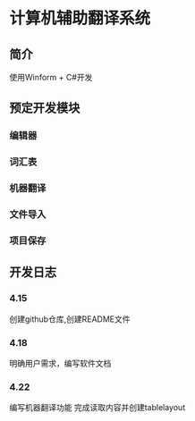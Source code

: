# 计算机辅助翻译系统  
## 简介  
使用Winform + C#开发  
## 预定开发模块  
### 编辑器  

### 词汇表  

### 机器翻译  

### 文件导入  

### 项目保存  


## 开发日志  
### 4.15  
创建github仓库,创建README文件  

### 4.18
明确用户需求，编写软件文档

### 4.22
编写机器翻译功能
完成读取内容并创建tablelayout

